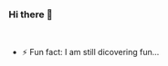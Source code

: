 ### Hi there 👋

<!--
**domalasherpa/domalasherpa** is a ✨ _special_ ✨ repository because its `README.md` (this file) appears on your GitHub profile.

Here are some ideas to get you started:
-->
<p>&nbsp;</p>

- ⚡ Fun fact: I am still dicovering fun...

